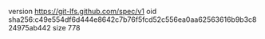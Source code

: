 version https://git-lfs.github.com/spec/v1
oid sha256:c49e554df6d444e8642c7b76f5fcd52c556ea0aa62563616b9b3c824975ab442
size 778
